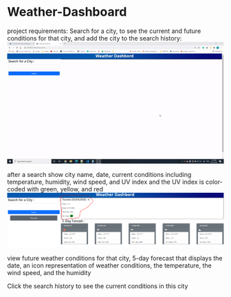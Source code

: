 # Weather-Dashboard

project requirements: 
Search for a city, to see the current and future conditions for that city, and add the city to the search history:
![alt text](https://github.com/phonix375/Weather-Dashboard/blob/main/assets/photos/1.gif?raw=true)

after a search show city name, date, current conditions including temperature, humidity, wind speed, and UV index and the UV index is color-coded with green, yellow, and red
![alt text](https://github.com/phonix375/Weather-Dashboard/blob/main/assets/photos/2.PNG?raw=true)


view future weather conditions for that city, 5-day forecast that displays the date, an icon representation of weather conditions, the temperature, the wind speed, and the humidity



Click the search history to see the current conditions in this city
